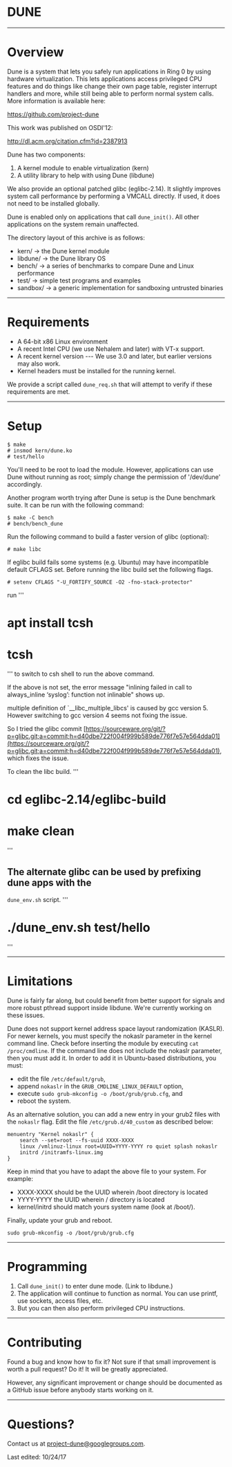 # DUNE

----
# Overview

Dune is a system that lets you safely run applications in Ring 0 by using
hardware virtualization.  This lets applications access privileged CPU features
and do things like change their own page table, register interrupt handlers and
more, while still being able to perform normal system calls.  More information
is available here:

https://github.com/project-dune

This work was published on OSDI'12:

http://dl.acm.org/citation.cfm?id=2387913

Dune has two components:

1. A kernel module to enable virtualization (kern)
2. A utility library to help with using Dune (libdune)

We also provide an optional patched glibc (eglibc-2.14). It slightly
improves system call performance by performing a VMCALL directly.
If used, it does not need to be installed globally.

Dune is enabled only on applications that call `dune_init()`. All other
applications on the system remain unaffected.

The directory layout of this archive is as follows:

* kern/    -> the Dune kernel module
* libdune/ -> the Dune library OS
* bench/   -> a series of benchmarks to compare Dune and Linux performance
* test/    -> simple test programs and examples
* sandbox/ -> a generic implementation for sandboxing untrusted binaries

----
# Requirements

* A 64-bit x86 Linux environment
* A recent Intel CPU (we use Nehalem and later) with VT-x support.
* A recent kernel version --- We use 3.0 and later, but earlier versions
  may also work.
* Kernel headers must be installed for the running kernel.

We provide a script called `dune_req.sh` that will attempt to verify
if these requirements are met.

----
# Setup

```
$ make
# insmod kern/dune.ko
# test/hello
```

You'll need to be root to load the module. However, applications can use
Dune without running as root; simply change the permission of '/dev/dune'
accordingly.

Another program worth trying after Dune is setup is the Dune benchmark suite.
It can be run with the following command:

```
$ make -C bench
# bench/bench_dune
```

Run the following command to build a faster version of glibc (optional):

```
# make libc
```

If eglibc build fails some systems (e.g. Ubuntu) may have incompatible default
CFLAGS set.  Before running the libc build set the following flags.

```
# setenv CFLAGS "-U_FORTIFY_SOURCE -O2 -fno-stack-protector"
```

run
'''
# apt install tcsh
# tcsh
'''
to switch to csh shell to run the above command.

If the above is not set, the error message "inlining failed in call to always_inline ‘syslog’: function not inlinable" shows up.

multiple definition of `__libc_multiple_libcs' is caused by gcc version 5.
However switching to gcc version 4 seems not fixing the issue.

So I tried the glibc commit [https://sourceware.org/git/?p=glibc.git;a=commit;h=d40dbe722f004f999b589de776f7e57e564dda01](https://sourceware.org/git/?p=glibc.git;a=commit;h=d40dbe722f004f999b589de776f7e57e564dda01), which fixes the issue.

To clean the libc build.
'''
# cd eglibc-2.14/eglibc-build
# make clean
'''

## The alternate glibc can be used by prefixing dune apps with the
`dune_env.sh` script.
'''
# ./dune_env.sh test/hello
'''

----
# Limitations

Dune is fairly far along, but could benefit from better support for signals
and more robust pthread support inside libdune. We're currently working on
these issues.

Dune does not support kernel address space layout randomization (KASLR). For
newer kernels, you must specify the nokaslr parameter in the kernel command
line. Check before inserting the module by executing `cat /proc/cmdline`. If
the command line does not include the nokaslr parameter, then you must add it.
In order to add it in Ubuntu-based distributions, you must:

* edit the file `/etc/default/grub`,
* append `nokaslr` in the `GRUB_CMDLINE_LINUX_DEFAULT` option,
* execute `sudo grub-mkconfig -o /boot/grub/grub.cfg`, and
* reboot the system.

As an alternative solution, you can add a new entry in your grub2 files with
the `nokaslr` flag. Edit the file `/etc/grub.d/40_custom` as described below:

```
menuentry "Kernel nokaslr" {
    search --set=root --fs-uuid XXXX-XXXX
    linux /vmlinuz-linux root=UUID=YYYY-YYYY ro quiet splash nokaslr
    initrd /initramfs-linux.img
}

```

Keep in mind that you have to adapt the above file to your system. For
example:

* XXXX-XXXX should be the UUID wherein /boot directory is located
* YYYY-YYYY the UUID wherein / directory is located
* kernel/initrd should match yours system name (look at /boot/). 

Finally, update your grub and reboot.

```
sudo grub-mkconfig -o /boot/grub/grub.cfg
```
----
# Programming

1. Call `dune_init()` to enter dune mode.  (Link to libdune.)
2. The application will continue to function as normal.  You can use printf,
   use sockets, access files, etc.
3. But you can then also perform privileged CPU instructions.

----
# Contributing

Found a bug and know how to fix it? Not sure if that small improvement is
worth a pull request? Do it! It will be greatly appreciated.

However, any significant improvement or change should be documented as a
GitHub issue before anybody starts working on it.

----
# Questions?

Contact us at project-dune@googlegroups.com.

Last edited: 10/24/17
